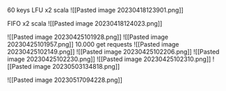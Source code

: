 
60 keys
LFU x2 scala
![[Pasted image 20230418123901.png]]

FIFO x2 scala
![[Pasted image 20230418124023.png]]

![[Pasted image 20230425101928.png]]
![[Pasted image 20230425101957.png]]
10.000 get requests
![[Pasted image 20230425102149.png]]
![[Pasted image 20230425102206.png]]
![[Pasted image 20230425102230.png]]
![[Pasted image 20230425102310.png]]
![[Pasted image 20230503134818.png]]

![[Pasted image 20230517094228.png]]